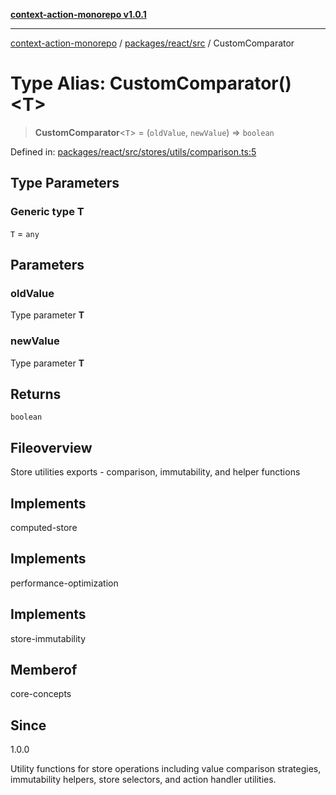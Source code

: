 [**context-action-monorepo v1.0.1**](../../../../README.md)

***

[context-action-monorepo](../../../../README.md) / [packages/react/src](../README.md) / CustomComparator

# Type Alias: CustomComparator()\<T\>

> **CustomComparator**&lt;`T`&gt; = (`oldValue`, `newValue`) => `boolean`

Defined in: [packages/react/src/stores/utils/comparison.ts:5](https://github.com/mineclover/context-action/blob/08bf17d6ec1c09cfe0ffb9710189395df90c9772/packages/react/src/stores/utils/comparison.ts#L5)

## Type Parameters

### Generic type T

`T` = `any`

## Parameters

### oldValue

Type parameter **T**

### newValue

Type parameter **T**

## Returns

`boolean`

## Fileoverview

Store utilities exports - comparison, immutability, and helper functions

## Implements

computed-store

## Implements

performance-optimization

## Implements

store-immutability

## Memberof

core-concepts

## Since

1.0.0

Utility functions for store operations including value comparison strategies,
immutability helpers, store selectors, and action handler utilities.
